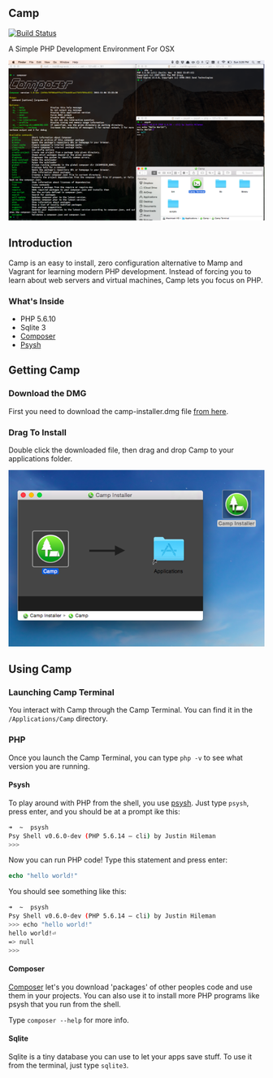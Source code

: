 ## Camp

[![Build Status](https://travis-ci.org/matthew-james/camp.svg?branch=master)](https://travis-ci.org/matthew-james/camp)

A Simple PHP Development Environment For OSX

![camp terminal screenshot](docs/assets/camp-terminal.png?raw=true)

## Introduction

Camp is an easy to install, zero configuration alternative to Mamp and Vagrant for learning modern PHP development.  Instead of forcing you to learn about web servers and virtual machines, Camp lets you focus on PHP.

### What's Inside

- PHP 5.6.10
- Sqlite 3
- [Composer](https://getcomposer.org/)
- [Psysh](http://psysh.org/)

## Getting Camp

### Download the DMG

First you need to download the camp-installer.dmg file [from here](https://github.com/matthew-james/camp/releases/latest).

### Drag To Install

Double click the downloaded file, then drag and drop Camp to your applications folder.

![camp installer screenshot](docs/assets/camp-installer.png?raw=true)

## Using Camp

### Launching Camp Terminal

You interact with Camp through the Camp Terminal.  You can find it in the `/Applications/Camp` directory.

### PHP

Once you launch the Camp Terminal, you can type `php -v` to see what version you are running.

#### Psysh

To play around with PHP from the shell, you use [psysh](http://psysh.org/).  Just type `psysh`, press enter, and you should be at a prompt ike this:

```bash
➜  ~  psysh
Psy Shell v0.6.0-dev (PHP 5.6.14 — cli) by Justin Hileman
>>> 
```

Now you can run PHP code!  Type this statement and press enter:

```php
echo "hello world!"
```

You should see something like this:

```bash
➜  ~  psysh
Psy Shell v0.6.0-dev (PHP 5.6.14 — cli) by Justin Hileman
>>> echo "hello world!"
hello world!⏎
=> null
>>> 
```

#### Composer

[Composer](https://getcomposer.org/) let's you download 'packages' of other peoples code and use them in your projects.  You can also use it to install more PHP programs like psysh that you run from the shell.

Type `composer --help` for more info.

#### Sqlite

Sqlite is a tiny database you can use to let your apps save stuff.  To use it from the terminal, just type `sqlite3`.
